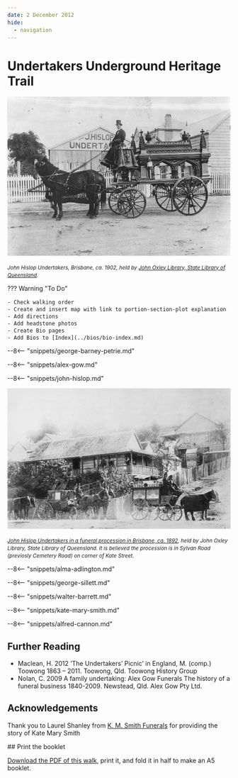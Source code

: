 ```yaml
---
date: 2 December 2012
hide:
  - navigation
---
```


# Undertakers Underground Heritage Trail

![](../assets/John-Hislop-Undertakers-Brisbane-ca1902.jpg)

*<small>John Hislop Undertakers, Brisbane, ca. 1902, held by [John Oxley Library, State Library of Queensland](http://onesearch.slq.qld.gov.au/primo-explore/fulldisplay?docid=slq_alma21220144750002061&context=L&vid=SLQ&lang=en_US).</small>*

??? Warning "To Do" 

    - Check walking order
    - Create and insert map with link to portion-section-plot explanation
    - Add directions
    - Add headstone photos
    - Create Bio pages
    - Add Bios to [Index](../bios/bio-index.md)    

--8<-- "snippets/george-barney-petrie.md"

--8<-- "snippets/alex-gow.md"

--8<-- "snippets/john-hislop.md"

![](../assets/john-hislop-hearse-cemetery-road.jpg)

*<small>[John Hislop Undertakers in a funeral procession in Brisbane, ca. 1892]((http://onesearch.slq.qld.gov.au/permalink/f/1upgmng/slq_alma21220116790002061)), held by John Oxley Library, State Library of Queensland. It is believed the procession is in Sylvan Road (previosly Cemetery Road) on corner of Kate Street.</small>*


--8<-- "snippets/alma-adlington.md"

--8<-- "snippets/george-sillett.md"

--8<-- "snippets/walter-barrett.md"

--8<-- "snippets/kate-mary-smith.md"

--8<-- "snippets/alfred-cannon.md"

## Further Reading 

- Maclean, H. 2012 ‘The Undertakers’ Picnic’ in England, M. (comp.) Toowong 1863 – 2011. Toowong, Qld. Toowong History Group
- Nolan, C. 2009 A family undertaking: Alex Gow Funerals The history of a funeral business 1840-2009. Newstead, Qld. Alex Gow Pty Ltd.

## Acknowledgements

Thank you to Laurel Shanley from [K. M. Smith Funerals](https://kmsmith.com.au) for providing the story of Kate Mary Smith

<div class="noprint" markdown="1">
## Print the booklet

[Download the PDF of this walk](http://www.fotc.org.au/subset/undertakers_underground.pdf), print it, and fold it in half to make an A5 booklet. 
</div>

<!-- 
## View the map

- [View the FoTC map to locate the graves](http://www.fotc.org.au/toowong_map.jpg)
- [View the BCC map to locate the graves](https://graves.brisbane.qld.gov.au/pdf/Facilities_cemeteries_Toowong.pdf)

-->
